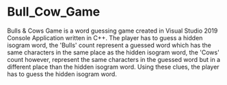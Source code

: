 # Bull_Cow_Game
Bulls &amp; Cows Game is a word guessing game created in Visual Studio 2019 Console Application written in C++. The player has to guess a hidden isogram word, the 'Bulls' count represent a guessed word which has the same characters in the same place as the hidden isogram word, the 'Cows' count however, represent the same characters in the guessed word but in a different place than the hidden isogram word. Using these clues, the player has to guess the hidden isogram word. 
